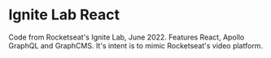 # Ignite Lab React
Code from Rocketseat's Ignite Lab, June 2022. Features React, Apollo GraphQL and GraphCMS. It's intent is to mimic Rocketseat's video platform.
